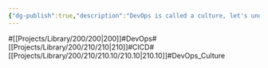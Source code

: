 ```yaml
---
{"dg-publish":true,"description":"DevOps is called a culture, let's understand why with these subcategories.","permalink":"/projects/library/200/210/210-10/210-10/","dgPassFrontmatter":true,"noteIcon":"0","created":"2024-01-30T23:51:35.646+09:00","updated":"2024-04-11T00:18:44.166+09:00"}
---
```


#[[Projects/Library/200/200\|200]]#DevOps#[[Projects/Library/200/210/210\|210]]#CICD#[[Projects/Library/200/210/210.10/210.10\|210.10]]#DevOps_Culture




